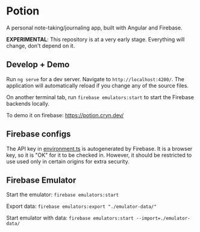 # Potion

A personal note-taking/journaling app, built with Angular and Firebase.

__EXPERIMENTAL__: This repository is at a very early stage. Everything will change, don't depend on it.

## Develop + Demo

Run `ng serve` for a dev server. Navigate to `http://localhost:4200/`. The application will automatically reload if you change any of the source files.

On another terminal tab, run `firebase emulators:start` to start the Firebase backends locally.

To demo it on firebase: https://potion.cryn.dev/

## Firebase configs

The API key in [environment.ts](src/environments/environment.ts) is autogenerated by Firebase. It is a browser key, so it is "OK" for it to be checked in. However, it should be restricted to use used only in certain origins for extra security.

## Firebase Emulator

Start the emulator: `firebase emulators:start`

Export data: `firebase emulators:export "./emulator-data/"`

Start emulator with data: `firebase emulators:start --import=./emulator-data/`
